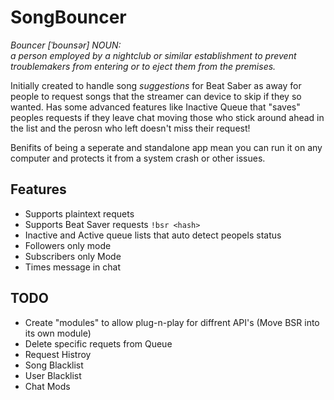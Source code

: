 # SongBouncer

_Bouncer [ˈbounsər] NOUN:  
a person employed by a nightclub or similar establishment to prevent troublemakers from entering or to eject them from the premises._

Initially created to handle song _suggestions_ for Beat Saber as away for people to request songs that the streamer can device to skip if they so wanted.
Has some advanced features like Inactive Queue that "saves" peoples requests if they leave chat moving those who stick around ahead in the list and the perosn who left doesn't miss their request!

Benifits of being a seperate and standalone app mean you can run it on any computer and protects it from a system crash or other issues.

## Features

* Supports plaintext requets
* Supports Beat Saver requests `!bsr <hash>`
* Inactive and Active queue lists that auto detect peopels status
* Followers only mode
* Subscribers only Mode
* Times message in chat

## TODO

* Create "modules" to allow plug-n-play for diffrent API's (Move BSR into its own module)
* Delete specific requets from Queue
* Request Histroy
* Song Blacklist
* User Blacklist
* Chat Mods
  